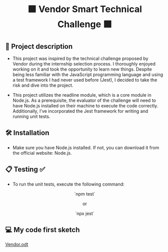 <h1 align="center"> 🟩 Vendor Smart Technical Challenge 🟩 </h1>

<h2> 📝 Project description </h2>

- This project was inspired by the technical challenge proposed by Vendor during the internship selection process. I thoroughly enjoyed working on it and took the opportunity to learn new things. Despite being less familiar with the JavaScript programming language and using a test framework I had never used before (Jest), I decided to take the risk and dive into the project. 

- This project utilizes the readline module, which is a core module in Node.js. As a prerequisite, the evaluator of the challenge will need to have Node.js installed on their machine to execute the code correctly. Additionally, I’ve incorporated the Jest framework for writing and running unit tests.

<h2> 🛠️ Installation </h2>

- Make sure you have Node.js installed. If not, you can download it from the official website: Node.js.

<h2> 📋 Testing ✅ </h2>

- To run the unit tests, execute the following command:
  
<p align="center">`npm test`</p>

<p align="center"> or </p>

<p align="center">`npx jest`</p>


<h2> 💻 My code first sketch </h2>

[Vendor.odt](https://github.com/user-attachments/files/16072564/Vendor.odt)


